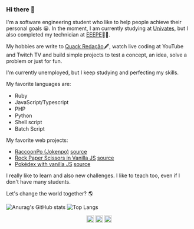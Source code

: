 ### Hi there 👋

I'm a software engineering student who like to help people achieve their personal goals 😀. In the moment, I am currently studying at [Univates][univates], but I also completed my technician at [EEEPE][eeepe]👨‍🎓.

My hobbies are write to [Quack Redação][quack]🖋, watch live coding at YouTube and Twitch TV and build simple projects to test a concept, an idea, solve a problem or just for fun.

I'm currently unemployed, but I keep studying and perfecting my skills.

My favorite languages are:

- Ruby <img src="https://img.icons8.com/offices/30/000000/ruby-programming-language.png" width="15px"/>
- JavaScript/Typescript <img src="https://img.icons8.com/color/48/000000/javascript.png" width="15px"/>
- PHP <img src="https://img.icons8.com/offices/30/000000/elephant.png" width="15px"/>
- Python <img src="https://img.icons8.com/color/48/000000/snake.png" width="15px"/>
- Shell script <img src="https://img.icons8.com/dusk/48/000000/wildebeest.png" width="15px"/>
- Batch Script <img src="https://img.icons8.com/offices/30/000000/windows-10.png" width="15px"/>

My favorite web projects:

- [RaccoonPo (Jokenpo)][RaccoonPo] [source][RaccoonPo source]
- [Rock Paper Scissors in Vanilla JS][rock-paper-scissors-js] [source][rock-paper-scissors-js source]
- [Pokédex with vanilla JS][vanilla-pokedex] [source][vanilla-pokedex source]

I really like to learn and also new challenges. I like to teach too, even if I don't have many students.

Let's change the world together? 🌎

![Anurag's GitHub stats](https://github-readme-stats.vercel.app/api?username=arthursiq5)
![Top Langs](https://github-readme-stats.vercel.app/api/top-langs/?username=realcaldeira)


<p align="center">
  <a href="https://www.linkedin.com/in/arthursiq5/"><img src="https://img.icons8.com/doodle/50/000000/linkedin.png" width="20px"/></a>
  <a href="https://quackredacao.com.br/"><img src="https://img.icons8.com/doodle/48/000000/rubber-duck.png" width="20px"/></a>
  <a href="https://www.sololearn.com/Profile/1548120"><img src="https://www.sololearn.com/images/fb-story-icon.jpg" width="20px"/></a>
</p>

   [univates]: https://www.univates.br/
   [eeepe]: https://www.eeepe.com.br/[
   [quack]: https://quackredacao.com.br/
   [RaccoonPo]: https://arthursiq5.github.io/RaccoonPo/
   [RaccoonPo source]: https://github.com/arthursiq5/RaccoonPo/
   [rock-paper-scissors-js]: https://arthursiq5.github.io/rock-paper-scissors-js/
   [rock-paper-scissors-js source]: https://github.com/arthursiq5/rock-paper-scissors-js
   [vanilla-pokedex]: https://arthursiq5.github.io/vanilla-pokedex/
   [vanilla-pokedex source]: https://github.com/arthursiq5/vanilla-pokedex
   
